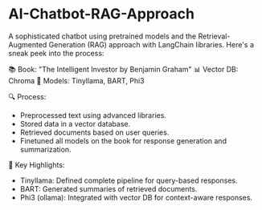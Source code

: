 # AI-Chatbot-RAG-Approach
A sophisticated chatbot using pretrained models and the Retrieval-Augmented Generation (RAG) approach with LangChain libraries. Here's a sneak peek into the process:

📚 Book: "The Intelligent Investor by Benjamin Graham"
📊 Vector DB: Chroma 
🤖 Models: Tinyllama, BART, Phi3

🔍 Process:
- Preprocessed text using advanced libraries.
- Stored data in a vector database.
- Retrieved documents based on user queries.
- Finetuned all models on the book for response generation and summarization.

🌟 Key Highlights:
- Tinyllama: Defined complete pipeline for query-based responses.
- BART: Generated summaries of retrieved documents.
- Phi3 (ollama): Integrated with vector DB for context-aware responses.
